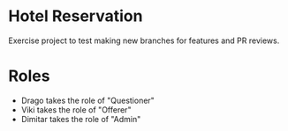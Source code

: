 # Hotel Reservation
Exercise project to test making new branches for features and PR reviews.

# Roles
- Drago takes the role of "Questioner"
- Viki takes the role of "Offerer"
- Dimitar takes the role of "Admin"